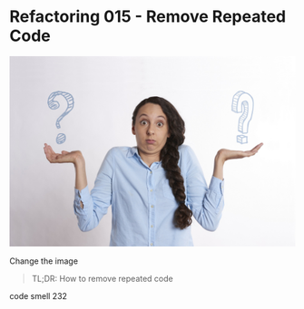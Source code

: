 # Refactoring 015 - Remove Repeated Code
            
![Refactoring 015 - Remove Repeated Code](Refactoring%20015%20-%20Remove%20Repeated%20Code.jpg)

Change the image

> TL;DR: How to remove repeated code



code smell 232